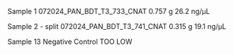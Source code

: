 Sample 1 
072024_PAN_BDT_T3_733_CNAT
0.757 g
26.2 ng/μL

Sample 2 - split
072024_PAN_BDT_T3_741_CNAT
0.315 g
19.1 ng/μL

Sample 13 
Negative Control
TOO LOW
